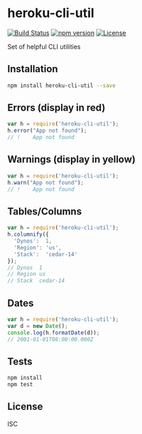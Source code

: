 # heroku-cli-util

[![Build Status](https://travis-ci.org/heroku/heroku-cli-util.svg?branch=master)](https://travis-ci.org/heroku/heroku-cli-util)
[![npm version](https://badge.fury.io/js/heroku-cli-util.svg)](http://badge.fury.io/js/heroku-cli-util)
[![License](https://img.shields.io/npm/l/express.svg)](./LICENSE)

Set of helpful CLI utilities

## Installation

```sh
npm install heroku-cli-util --save
```

## Errors (display in red)

```js
var h = require('heroku-cli-util');
h.error("App not found");
// !    App not found
```

## Warnings (display in yellow)

```js
var h = require('heroku-cli-util');
h.warn("App not found");
// !    App not found
```

## Tables/Columns

```js
var h = require('heroku-cli-util');
h.columnify({
  'Dynos':  1,
  'Region': 'us',
  'Stack':  'cedar-14'
});
// Dynos  1
// Region us
// Stack  cedar-14
```

## Dates

```js
var h = require('heroku-cli-util');
var d = new Date();
console.log(h.formatDate(d));
// 2001-01-01T08:00:00.000Z
```


## Tests

```sh
npm install
npm test
```

## License

ISC
